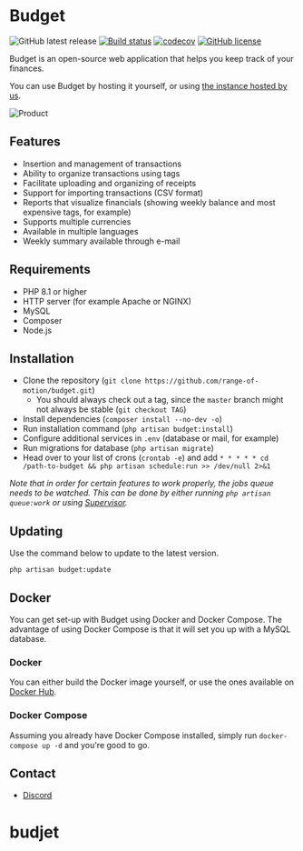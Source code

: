 # Budget

![GitHub latest release](https://img.shields.io/github/v/release/range-of-motion/budget?include_prereleases)
[![Build status](https://travis-ci.com/range-of-motion/budget.svg?branch=master)](https://travis-ci.com/range-of-motion/budget)
[![codecov](https://codecov.io/gh/range-of-motion/budget/branch/master/graph/badge.svg)](https://codecov.io/gh/range-of-motion/budget)
[![GitHub license](https://img.shields.io/github/license/range-of-motion/budget.svg)](https://github.com/range-of-motion/budget/blob/master/LICENSE)

Budget is an open-source web application that helps you keep track of your finances.

You can use Budget by hosting it yourself, or using [the instance hosted by us](https://usebudget.com).

![Product](https://user-images.githubusercontent.com/9268822/46098425-a8877300-c1c4-11e8-9293-f43ceb9d6f97.png)

## Features

* Insertion and management of transactions
* Ability to organize transactions using tags
* Facilitate uploading and organizing of receipts
* Support for importing transactions (CSV format)
* Reports that visualize financials (showing weekly balance and most expensive tags, for example)
* Supports multiple currencies
* Available in multiple languages
* Weekly summary available through e-mail

## Requirements

* PHP 8.1 or higher
* HTTP server (for example Apache or NGINX)
* MySQL
* Composer
* Node.js

## Installation

* Clone the repository (`git clone https://github.com/range-of-motion/budget.git`)
    * You should always check out a tag, since the `master` branch might not always be stable (`git checkout TAG`)
* Install dependencies (`composer install --no-dev -o`)
* Run installation command (`php artisan budget:install`)
* Configure additional services in `.env` (database or mail, for example)
* Run migrations for database (`php artisan migrate`)
* Head over to your list of crons (`crontab -e`) and add `* * * * * cd /path-to-budget && php artisan schedule:run >> /dev/null 2>&1`

*Note that in order for certain features to work properly, the jobs queue needs to be watched. This can be done by either running `php artisan queue:work` or using [Supervisor](https://laravel.com/docs/7.x/queues#supervisor-configuration).*

## Updating

Use the command below to update to the latest version.

```
php artisan budget:update
```

## Docker

You can get set-up with Budget using Docker and Docker Compose. The advantage of using Docker Compose is that it will set you up with a MySQL database.

### Docker

You can either build the Docker image yourself, or use the ones available on [Docker Hub](https://hub.docker.com/r/rangeofmotion/budget).

### Docker Compose

Assuming you already have Docker Compose installed, simply run `docker-compose up -d` and you're good to go.

## Contact

* [Discord](https://discord.gg/QFQdvy3)
# budjet
